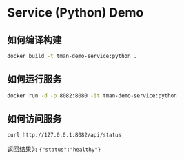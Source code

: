 # Service (Python) Demo

## 如何编译构建

```bash
docker build -t tman-demo-service:python .
```

## 如何运行服务

```bash
docker run -d -p 8082:8080 -it tman-demo-service:python
```

## 如何访问服务

```bash
curl http://127.0.0.1:8082/api/status
```

返回结果为 `{"status":"healthy"}`
